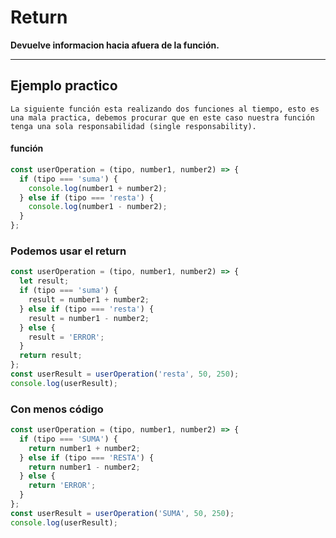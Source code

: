 # Return

**Devuelve informacion hacia afuera de la función.**

---

## Ejemplo practico

```
La siguiente función esta realizando dos funciones al tiempo, esto es una mala practica, debemos procurar que en este caso nuestra función tenga una sola responsabilidad (single responsability).
```

#### función

```javascript
const userOperation = (tipo, number1, number2) => {
  if (tipo === 'suma') {
    console.log(number1 + number2);
  } else if (tipo === 'resta') {
    console.log(number1 - number2);
  }
};
```

### Podemos usar el return

```javascript
const userOperation = (tipo, number1, number2) => {
  let result;
  if (tipo === 'suma') {
    result = number1 + number2;
  } else if (tipo === 'resta') {
    result = number1 - number2;
  } else {
    result = 'ERROR';
  }
  return result;
};
const userResult = userOperation('resta', 50, 250);
console.log(userResult);
```

### Con menos código

```javascript
const userOperation = (tipo, number1, number2) => {
  if (tipo === 'SUMA') {
    return number1 + number2;
  } else if (tipo === 'RESTA') {
    return number1 - number2;
  } else {
    return 'ERROR';
  }
};
const userResult = userOperation('SUMA', 50, 250);
console.log(userResult);
```
